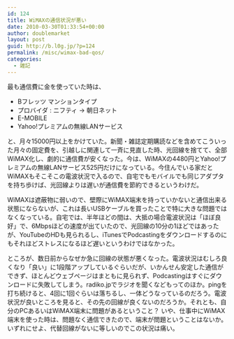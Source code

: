 ```yaml
---
id: 124
title: WiMAXの通信状況が悪い
date: 2010-03-30T01:33:54+00:00
author: doublemarket
layout: post
guid: http://b.l0g.jp/?p=124
permalink: /misc/wimax-bad-qos/
categories:
  - 雑記
---
```


最も通信費に金を使っていた時は、

  * Bフレッツ マンションタイプ
  * プロバイダ : ニフティ → 朝日ネット
  * E-MOBILE
  * Yahoo!プレミアムの無線LANサービス

と、月々15000円以上をかけていた。新聞・雑誌定期購読などを含めてこういった月々の固定費を、引越しに関連して一斉に見直した時、光回線を捨てて、全部WiMAX化し、劇的に通信費が安くなった。今は、WiMAXの4480円とYahoo!プレミアムの無線LANサービス525円だけになっている。今住んでいる家だとWiMAXもそこそこの電波状況で入るので、自宅でもモバイルでも同じアダプタを持ち歩けば、光回線よりは遅いが通信費を節約できるというわけだ。

WiMAXは遮蔽物に弱いので、壁際にWiMAX端末を持っていかないと通信出来る状態にならないが、これは長いUSBケーブルを買ったことで特に大きな問題ではなくなっている。自宅では、半年ほどの間は、大抵の場合電波状況は「ほぼ良好」で、6Mbpsほどの速度が出ていたので、光回線の10分の1ほどではあったが、YouTubeのHDも見られるし、iTunesでPodcastingをダウンロードするのにもそれほどストレスになるほど遅いというわけではなかった。

ところが、数日前からなぜか急に回線の状態が悪くなった。電波状況はむしろ良くなり「良い」に1段階アップしているぐらいだが、いかんせん安定した通信ができず、ほとんどウェブページはまともに見られず、Podcastingはすぐにダウンロードに失敗してしまう。radiko.jpでラジオを聞くなどもってのほか。pingを打ち続けると、4回に1回ぐらいは落ちるし、一体どうなっているのだろう。電波状況が良いところを見ると、その先の回線が良くないのだろうか。それとも、自分のPCあるいはWiMAX端末に問題があるということ？ いや、仕事中にWiMAX端末を使った時は、問題なく通信できたので、端末が問題ということはないか。いずれにせよ、代替回線がないに等しいのでこの状況は痛い。

